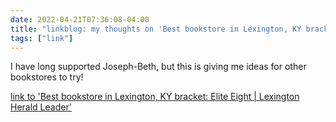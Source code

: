 ```yaml
---
date: 2022-04-21T07:36:08-04:00
title: "linkblog: my thoughts on 'Best bookstore in Lexington, KY bracket: Elite Eight | Lexington Herald Leader'"
tags: ["link"]
---
```

I have long supported Joseph-Beth, but this is giving me ideas for other bookstores to try!
 
[link to 'Best bookstore in Lexington, KY bracket: Elite Eight | Lexington Herald Leader'](https://www.kentucky.com/news/local/counties/fayette-county/article260583407.html)
